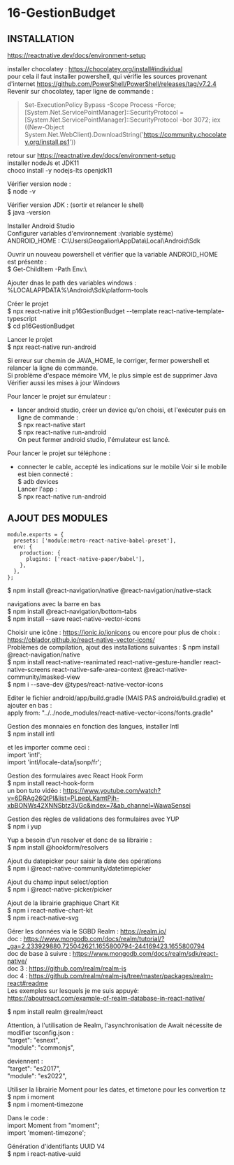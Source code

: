 # 16-GestionBudget

INSTALLATION 
------------

https://reactnative.dev/docs/environment-setup

installer chocolatey : https://chocolatey.org/install#individual  
pour cela il faut installer powershell, qui vérifie les sources provenant d'internet
https://github.com/PowerShell/PowerShell/releases/tag/v7.2.4  
Revenir sur chocolatey, taper ligne de commande :
> Set-ExecutionPolicy Bypass -Scope Process -Force; [System.Net.ServicePointManager]::SecurityProtocol = [System.Net.ServicePointManager]::SecurityProtocol -bor 3072; iex ((New-Object System.Net.WebClient).DownloadString('https://community.chocolatey.org/install.ps1'))

retour sur https://reactnative.dev/docs/environment-setup  
installer nodeJs et JDK11  
choco install -y nodejs-lts openjdk11  

Vérifier version node :  
$ node -v

Vérifier version JDK : (sortir et relancer le shell)  
$ java -version

Installer Android Studio  
Configurer variables d'environnement :(variable système)  
ANDROID_HOME : C:\Users\Geogalion\AppData\Local\Android\Sdk

Ouvrir un nouveau powershell et vérifier que la variable ANDROID_HOME est présente :  
$ Get-ChildItem -Path Env:\

Ajouter dnas le path des variables windows :  
%LOCALAPPDATA%\Android\Sdk\platform-tools

Créer le projet  
$ npx react-native init p16GestionBudget --template react-native-template-typescript  
$ cd p16GestionBudget 

Lancer le projet  
$ npx react-native run-android

Si erreur sur chemin de JAVA_HOME, le corriger, fermer powershell et relancer la ligne de commande.  
Si problème d'espace mémoire VM, le plus simple est de supprimer Java  
Vérifier aussi les mises à jour Windows

Pour lancer le projet sur émulateur :  
- lancer android studio, créer un device qu'on choisi, et l'exécuter
puis en ligne de commande :  
$ npx react-native start  
$ npx react-native run-android  
On peut fermer android studio, l'émulateur est lancé.

Pour lancer le projet sur téléphone :  
- connecter le cable, accepté les indications sur le mobile
Voir si le mobile est bien connecté :  
$ adb devices  
Lancer l'app :  
$ npx react-native run-android


AJOUT DES MODULES
-----------------

```
module.exports = {
  presets: ['module:metro-react-native-babel-preset'],
  env: {
    production: {
      plugins: ['react-native-paper/babel'],
    },
  },
};
```

$ npm install @react-navigation/native @react-navigation/native-stack

navigations avec la barre en bas  
$ npm install @react-navigation/bottom-tabs  
$ npm install --save react-native-vector-icons

Choisir une icône : https://ionic.io/ionicons  ou encore pour plus de choix : https://oblador.github.io/react-native-vector-icons/  
Problèmes de compilation, ajout des installations suivantes :
$ npm install @react-navigation/native  
$ npm install react-native-reanimated react-native-gesture-handler react-native-screens react-native-safe-area-context @react-native-community/masked-view  
$ npm i --save-dev @types/react-native-vector-icons  

Editer le fichier android/app/build.gradle (MAIS PAS android/build.gradle) et ajouter en bas :  
apply from: "../../node_modules/react-native-vector-icons/fonts.gradle"

Gestion des monnaies en fonction des langues, installer Intl  
$ npm install intl

et les importer comme ceci :  
import 'intl';  
import 'intl/locale-data/jsonp/fr';

Gestion des formulaires avec React Hook Form  
$ npm install react-hook-form  
un bon tuto vidéo : https://www.youtube.com/watch?v=6DRAg26QtPI&list=PLpepLKamtPjh-xbBONWs42XNNSbtz3VGc&index=7&ab_channel=WawaSensei

Gestion des règles de validations des formulaires avec YUP  
$ npm i yup

Yup a besoin d'un resolver et donc de sa librairie :  
$ npm install @hookform/resolvers

Ajout du datepicker pour saisir la date des opérations  
$ npm i @react-native-community/datetimepicker

Ajout du champ input select/option  
$ npm i @react-native-picker/picker

Ajout de la librairie graphique Chart Kit  
$ npm i react-native-chart-kit  
$ npm i react-native-svg

Gérer les données via le SGBD Realm : https://realm.io/  
doc : https://www.mongodb.com/docs/realm/tutorial/?_ga=2.233929880.725042621.1655800794-244169423.1655800794  
doc de base à suivre : https://www.mongodb.com/docs/realm/sdk/react-native/  
doc 3 : https://github.com/realm/realm-js  
doc 4 : https://github.com/realm/realm-js/tree/master/packages/realm-react#readme  
Les exemples sur lesquels je me suis appuyé: https://aboutreact.com/example-of-realm-database-in-react-native/

$ npm install realm @realm/react

Attention, à l'utilisation de Realm, l'asynchronisation de Await nécessite de modifier tsconfig.json :  
"target": "esnext",  
"module": "commonjs",

deviennent :  
"target": "es2017",  
"module": "es2022",

Utiliser la librairie Moment pour les dates, et timetone pour les convertion tz  
$ npm i moment  
$ npm i moment-timezone

Dans le code :  
import Moment from "moment";  
import 'moment-timezone';  

Génération d'identifiants UUID V4  
$ npm i react-native-uuid
